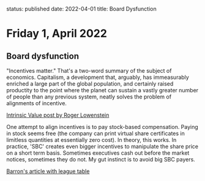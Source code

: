 status: published
date: 2022-04-01
title: Board Dysfunction

# Friday  1, April 2022

## Board dysfunction

"Incentives matter." 
That's a two-word summary of the subject of economics.
Capitalism, a development that, arguably, has immeasurably enriched a large part of the global population, 
and certainly raised productity to the point where the planet can sustain a vastly greater number of people 
than any previous system, neatly solves the problem of alignments of incentive.

[Intrinsic Value post by Roger Lowenstein](https://rogerlowenstein.substack.com/p/corporate-excess)

One attempt to align incentives is to pay stock-based compensation.
Paying in stock seems free (the company can print virtual share certificates in limitless quantities at essentially zero cost).
In theory, this works.
In practice, 'SBC' creates even bigger incentives to manipulate the share price on a short term basis.
Sometimes executives cash out before the market notices, sometimes they do not.
My gut instinct is to avoid big SBC payers.

[Barron's article with league table](https://www.barrons.com/articles/companies-that-pay-the-most-in-stock-compensation-51603708200)